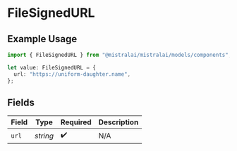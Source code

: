 # FileSignedURL

## Example Usage

```typescript
import { FileSignedURL } from "@mistralai/mistralai/models/components";

let value: FileSignedURL = {
  url: "https://uniform-daughter.name",
};
```

## Fields

| Field              | Type               | Required           | Description        |
| ------------------ | ------------------ | ------------------ | ------------------ |
| `url`              | *string*           | :heavy_check_mark: | N/A                |